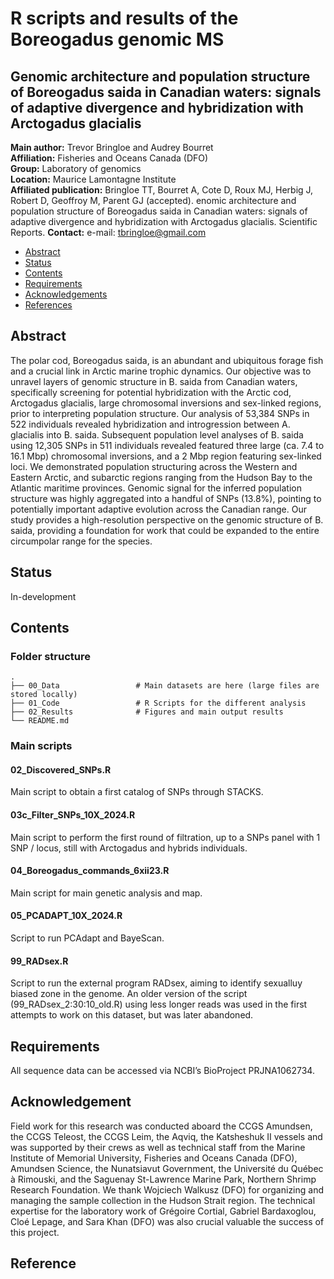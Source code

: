 # R scripts and results of the Boreogadus genomic MS
## Genomic architecture and population structure of Boreogadus saida in Canadian waters: signals of adaptive divergence and hybridization with Arctogadus glacialis

__Main author:__  Trevor Bringloe and Audrey Bourret  
__Affiliation:__  Fisheries and Oceans Canada (DFO)   
__Group:__        Laboratory of genomics   
__Location:__     Maurice Lamontagne Institute  
__Affiliated publication:__  Bringloe TT, Bourret A, Cote D, Roux MJ, Herbig J, Robert D, Geoffroy M, Parent GJ (accepted). enomic architecture and population structure of Boreogadus saida in Canadian waters: signals of adaptive divergence and hybridization with Arctogadus glacialis. Scientific Reports.
__Contact:__      e-mail: tbringloe@gmail.com

- [Abstract](#abstract)
- [Status](#status)
- [Contents](#contents)
- [Requirements](#requirements)
- [Acknowledgements](#acknowledgements)
- [References](#references)

## Abstract
The polar cod, Boreogadus saida, is an abundant and ubiquitous forage fish and a crucial link in Arctic marine trophic dynamics. Our objective was to unravel layers of genomic structure in B. saida from Canadian waters, specifically screening for potential hybridization with the Arctic cod, Arctogadus glacialis, large chromosomal inversions and sex-linked regions, prior to interpreting population structure. Our analysis of 53,384 SNPs in 522 individuals revealed hybridization and introgression between A. glacialis into B. saida. Subsequent population level analyses of B. saida using 12,305 SNPs in 511 individuals revealed featured three large (ca. 7.4 to 16.1 Mbp) chromosomal inversions, and a 2 Mbp region featuring sex-linked loci. We demonstrated population structuring across the Western and Eastern Arctic, and subarctic regions ranging from the Hudson Bay to the Atlantic maritime provinces. Genomic signal for the inferred population structure was highly aggregated into a handful of SNPs (13.8%), pointing to potentially important adaptive evolution across the Canadian range. Our study provides a high-resolution perspective on the genomic structure of B. saida, providing a foundation for work that could be expanded to the entire circumpolar range for the species.

## Status
In-development

## Contents
### Folder structure

```
.
├── 00_Data                 # Main datasets are here (large files are stored locally)
├── 01_Code                 # R Scripts for the different analysis
├── 02_Results              # Figures and main output results
└── README.md
```

### Main scripts 

#### 02_Discovered_SNPs.R

Main script to obtain a first catalog of SNPs through STACKS.

#### 03c_Filter_SNPs_10X_2024.R

Main script to perform the first round of filtration, up to a SNPs panel with 1 SNP / locus, still with Arctogadus and hybrids individuals. 

#### 04_Boreogadus_commands_6xii23.R

Main script for main genetic analysis and map.

#### 05_PCADAPT_10X_2024.R

Script to run PCAdapt and BayeScan.

#### 99_RADsex.R

Script to run the external program RADsex, aiming to identify sexualluy biased zone in the genome.  An older version of the script (99_RADsex_2:30:10_old.R) using less longer reads was used in the first attempts to work on this dataset, but was later abandoned. 

## Requirements
All sequence data can be accessed via NCBI’s BioProject PRJNA1062734. 

## Acknowledgement
Field work for this research was conducted aboard the CCGS Amundsen, the CCGS Teleost, the CCGS Leim, the Aqviq, the Katsheshuk II vessels and was supported by their crews as well as technical staff from the Marine Institute of Memorial University, Fisheries and Oceans Canada (DFO), Amundsen Science, the Nunatsiavut Government, the Université du Québec à Rimouski, and the Saguenay St-Lawrence Marine Park, Northern Shrimp Research Foundation. We thank Wojciech Walkusz (DFO) for organizing and managing the sample collection in the Hudson Strait region. The technical expertise for the laboratory work of Grégoire Cortial, Gabriel Bardaxoglou, Cloé Lepage, and Sara Khan (DFO) was also crucial valuable the success of this project.

## Reference





  
